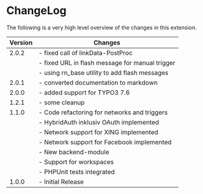 ChangeLog
=========

The following is a very high level overview of the changes in this extension.

|Version|Changes|
|-------|-------|
|2.0.2|- fixed call of linkData-PostProc|
||- fixed URL in flash message for manual trigger|
||- using rn_base utility to add flash messages|
|2.0.1|- converted documentation to markdown|
|2.0.0|- added support for TYPO3 7.6|
|1.2.1|- some cleanup|
|1.1.0|- Code refactoring for networks and triggers|
||- HybridAuth inklusiv OAuth implemented|
||- Network support for XING implemented|
||- Network support for Facebook implemented|
||- New backend-module|
||- Support for workspaces|
||- PHPUnit tests integrated|
|1.0.0|- Initial Release|


